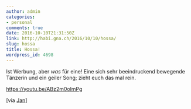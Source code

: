 ```yaml
---
author: admin
categories:
- personal
comments: true
date: 2016-10-10T21:31:50Z
link: http://habi.gna.ch/2016/10/10/hossa/
slug: hossa
title: Hossa!
wordpress_id: 4698
---
```


Ist Werbung, aber _was_ für eine!
Eine sich sehr beeindruckend bewegende Tänzerin und ein geiler Song; zieht euch das mal rein.

https://youtu.be/ABz2m0olmPg

[via [Jan](http://pieceoplastic.com/index.php/7324/ruff-linkage-201635/)]

